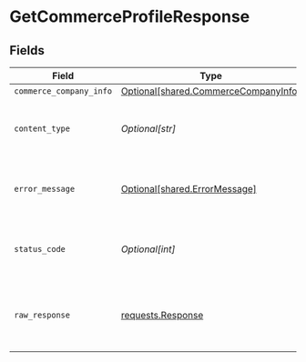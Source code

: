 # GetCommerceProfileResponse


## Fields

| Field                                                                                  | Type                                                                                   | Required                                                                               | Description                                                                            |
| -------------------------------------------------------------------------------------- | -------------------------------------------------------------------------------------- | -------------------------------------------------------------------------------------- | -------------------------------------------------------------------------------------- |
| `commerce_company_info`                                                                | [Optional[shared.CommerceCompanyInfo]](undefined/models/shared/commercecompanyinfo.md) | :heavy_minus_sign:                                                                     | OK                                                                                     |
| `content_type`                                                                         | *Optional[str]*                                                                        | :heavy_check_mark:                                                                     | HTTP response content type for this operation                                          |
| `error_message`                                                                        | [Optional[shared.ErrorMessage]](undefined/models/shared/errormessage.md)               | :heavy_minus_sign:                                                                     | Your API request was not properly authorized.                                          |
| `status_code`                                                                          | *Optional[int]*                                                                        | :heavy_check_mark:                                                                     | HTTP response status code for this operation                                           |
| `raw_response`                                                                         | [requests.Response](https://requests.readthedocs.io/en/latest/api/#requests.Response)  | :heavy_minus_sign:                                                                     | Raw HTTP response; suitable for custom response parsing                                |